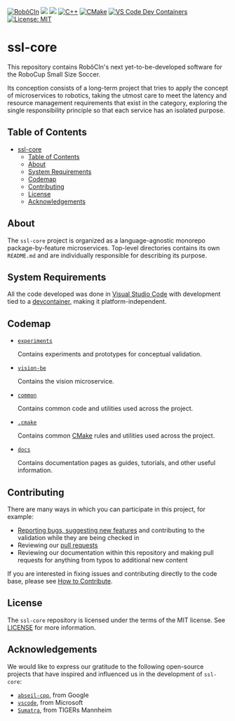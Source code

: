 [![RobôCIn](https://img.shields.io/badge/🇧🇷-RobôCIn-009B3A)](https://robocin.com.br)
[![](https://img.shields.io/github/issues/robocin/ssl-core)](https://github.com/robocin/ssl-core/issues)
[![](https://img.shields.io/github/issues-pr/robocin/ssl-core
)](https://github.com/robocin/ssl-core/pulls)
[![C++](https://img.shields.io/badge/C%2B%2B-20%2B-darkblue.svg)](https://en.cppreference.com/w/cpp/20)
[![CMake](https://img.shields.io/badge/CMake-3.28%2B-blue.svg)](https://cmake.org/cmake/help/latest/release/3.28.html)
[![VS Code Dev Containers](https://img.shields.io/static/v1?label=VS+Code&message=Dev+Containers&logo=visualstudiocode&color=007ACC&labelColor=2C2C32&logoColor=007ACC)](https://code.visualstudio.com/docs/devcontainers/containers)
[![License: MIT](https://img.shields.io/badge/License-MIT-orange.svg)](LICENSE)

# ssl-core

This repository contains RobôCIn's next yet-to-be-developed software for the RoboCup Small Size Soccer.

Its conception consists of a long-term project that tries to apply the concept of microservices to robotics, taking the utmost care to meet the latency and resource management requirements that exist in the category, exploring the single responsibility principle so that each service has an isolated purpose.

## Table of Contents

- [ssl-core](#ssl-core)
  - [Table of Contents](#table-of-contents)
  - [About](#about)
  - [System Requirements](#system-requirements)
  - [Codemap](#codemap)
  - [Contributing](#contributing)
  - [License](#license)
  - [Acknowledgements](#acknowledgements)

## About

The `ssl-core` project is organized as a language-agnostic monorepo package-by-feature microservices. Top-level directories contains its own `README.md` and are individually responsible for describing its purpose.

## System Requirements

All the code developed was done in [Visual Studio Code](https://code.visualstudio.com) with development tied to a [devcontainer](https://code.visualstudio.com/docs/devcontainers/containers), making it platform-independent.

## Codemap

* [`experiments`](experiments/README.md)

  Contains experiments and prototypes for conceptual validation.

* [`vision-be`](vision-be/README.md)

  Contains the vision microservice.

* [`common`](common/README.md)

  Contains common code and utilities used across the project.

* [`.cmake`](.cmake/README.md)

  Contains common [CMake](https://cmake.org) rules and utilities used across the project.

* [`docs`](docs/README.md)

  Contains documentation pages as guides, tutorials, and other useful information.

## Contributing

There are many ways in which you can participate in this project, for example:

* [Reporting bugs, suggesting new features](https://github.com/robocin/ssl-core/issues) and contributing to the validation while they are being checked in
* Reviewing our [pull requests](https://github.com/robocin/ssl-core/pulls)
* Reviewing our documentation within this repository and making pull requests for anything from typos to additional new content

If you are interested in fixing issues and contributing directly to the code base,
please see [How to Contribute](docs/how-to-contribute.md).

## License

The `ssl-core` repository is licensed under the terms of the MIT license. See [LICENSE](LICENSE) for more information.

## Acknowledgements

We would like to express our gratitude to the following open-source projects that have inspired and influenced us in the development of `ssl-core`:

* [`abseil-cpp`](https://github.com/abseil/abseil-cpp), from Google
* [`vscode`](https://github.com/microsoft/vscode), from Microsoft
* [`Sumatra`](https://github.com/TIGERs-Mannheim/Sumatra), from TIGERs Mannheim
